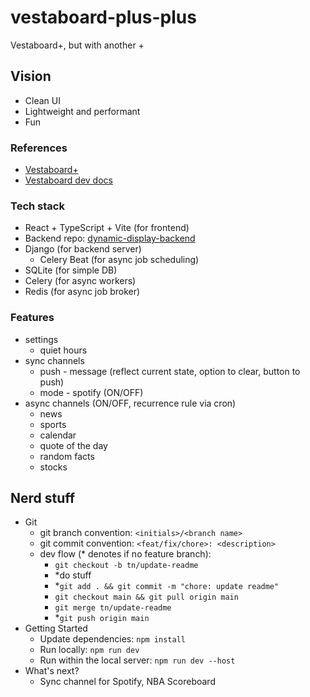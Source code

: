 # vestaboard-plus-plus
Vestaboard+, but with another +

## Vision
- Clean UI
- Lightweight and performant
- Fun

### References
- [Vestaboard+](https://www.vestaboard.com/plus)
- [Vestaboard dev docs](https://docs.vestaboard.com/docs/local-api/introduction/?_gl=1*tzsb1s*_gcl_au*MjA0NDc4OTkwLjE3NDAyNDYwNjM.*_ga*NTkzMjIyNTI1LjE3NDAyNDYwNjM.*_ga_JE1QENZVTH*MTc0MTE0NDAyNi4xMC4xLjE3NDExNDQ0OTUuMjcuMC43MDQ5NjM5MjQ.&_ga=2.32622909.284988025.1741060193-593222525.1740246063)

### Tech stack
- React + TypeScript + Vite (for frontend)
- Backend repo: [dynamic-display-backend](https://github.com/NahItsFine/dynamic-display-backend)
- Django (for backend server)
  - Celery Beat (for async job scheduling)
- SQLite (for simple DB)
- Celery (for async workers)
- Redis (for async job broker)

### Features
- settings
  - quiet hours
- sync channels
  - push - message (reflect current state, option to clear, button to push)
  - mode - spotify (ON/OFF)
- async channels (ON/OFF, recurrence rule via cron)
  - news
  - sports
  - calendar
  - quote of the day
  - random facts
  - stocks

## Nerd stuff
- Git
  - git branch convention: `<initials>/<branch name>`
  - git commit convention: `<feat/fix/chore>: <description>`
  - dev flow (* denotes if no feature branch): 
    - `git checkout -b tn/update-readme`
    - *do stuff
    - *`git add . && git commit -m "chore: update readme"`
    - `git checkout main && git pull origin main`
    - `git merge tn/update-readme`
    - *`git push origin main`
- Getting Started
  - Update dependencies: `npm install`
  - Run locally: `npm run dev`
  - Run within the local server: `npm run dev --host`
- What's next?
  - Sync channel for Spotify, NBA Scoreboard